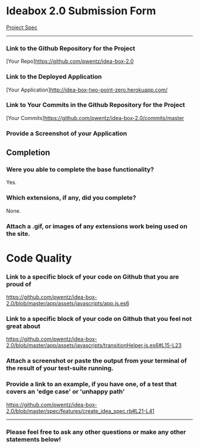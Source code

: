 # Ideabox 2.0 Submission Form
[Project Spec](https://github.com/turingschool/curriculum/blob/master/source/projects/revenge_of_idea_box.markdown)

---

### Link to the Github Repository for the Project
[Your Repo]https://github.com/pwentz/idea-box-2.0

### Link to the Deployed Application
[Your Application]http://idea-box-two-point-zero.herokuapp.com/

### Link to Your Commits in the Github Repository for the Project
[Your Commits]https://github.com/pwentz/idea-box-2.0/commits/master

### Provide a Screenshot of your Application


## Completion

### Were you able to complete the base functionality?
Yes.

### Which extensions, if any, did you complete?
None.


### Attach a .gif, or images of any extensions work being used on the site.

# Code Quality

### Link to a specific block of your code on Github that you are proud of
https://github.com/pwentz/idea-box-2.0/blob/master/app/assets/javascripts/app.js.es6

### Link to a specific block of your code on Github that you feel not great about
https://github.com/pwentz/idea-box-2.0/blob/master/app/assets/javascripts/transitionHelper.js.es6#L15-L23



### Attach a screenshot or paste the output from your terminal of the result of your test-suite running.



### Provide a link to an example, if you have one, of a test that covers an 'edge case' or 'unhappy path'
https://github.com/pwentz/idea-box-2.0/blob/master/spec/features/create_idea_spec.rb#L21-L41

-----

### Please feel free to ask any other questions or make any other statements below!
